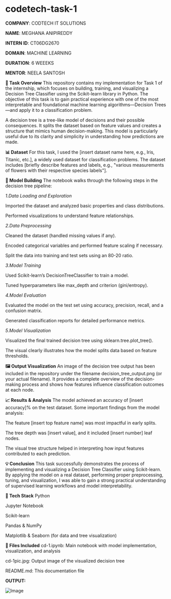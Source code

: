 # codetech-task-1

**COMPANY**: CODTECH IT SOLUTIONS

**NAME**: MEGHANA ANIPIREDDY

**INTERN ID**: CT06DG2670

**DOMAIN**: MACHINE LEARNING

**DURATION**: 6 WEEEKS

**MENTOR**: NEELA SANTOSH

**📝 Task Overview**
This repository contains my implementation for Task 1 of the internship, which focuses on building, training, and visualizing a Decision Tree Classifier using the Scikit-learn library in Python. The objective of this task is to gain practical experience with one of the most interpretable and foundational machine learning algorithms—Decision Trees—and apply it to a classification problem.

A decision tree is a tree-like model of decisions and their possible consequences. It splits the dataset based on feature values and creates a structure that mimics human decision-making. This model is particularly useful due to its clarity and simplicity in understanding how predictions are made.

**📊 Dataset**
For this task, I used the [insert dataset name here, e.g., Iris, Titanic, etc.], a widely used dataset for classification problems. The dataset includes [briefly describe features and labels, e.g., "various measurements of flowers with their respective species labels"].

**🧠 Model Building**
The notebook walks through the following steps in the decision tree pipeline:

_1.Data Loading and Exploration_

Imported the dataset and analyzed basic properties and class distributions.

Performed visualizations to understand feature relationships.

_2.Data Preprocessing_

Cleaned the dataset (handled missing values if any).

Encoded categorical variables and performed feature scaling if necessary.

Split the data into training and test sets using an 80-20 ratio.

_3.Model Training_

Used Scikit-learn’s DecisionTreeClassifier to train a model.

Tuned hyperparameters like max_depth and criterion (gini/entropy).

_4.Model Evaluation_

Evaluated the model on the test set using accuracy, precision, recall, and a confusion matrix.

Generated classification reports for detailed performance metrics.

_5.Model Visualization_

Visualized the final trained decision tree using sklearn.tree.plot_tree().

The visual clearly illustrates how the model splits data based on feature thresholds.

**🖼 Output Visualization**
An image of the decision tree output has been included in the repository under the filename decision_tree_output.png (or your actual filename).
It provides a complete overview of the decision-making process and shows how features influence classification outcomes at each node.

**📈 Results & Analysis**
The model achieved an accuracy of [insert accuracy]% on the test dataset.
Some important findings from the model analysis:

The feature [insert top feature name] was most impactful in early splits.

The tree depth was [insert value], and it included [insert number] leaf nodes.

The visual tree structure helped in interpreting how input features contributed to each prediction.

**💡 Conclusion**
This task successfully demonstrates the process of implementing and visualizing a Decision Tree Classifier using Scikit-learn. By applying the model on a real dataset, performing proper preprocessing, tuning, and visualization, I was able to gain a strong practical understanding of supervised learning workflows and model interpretability.

**🔧 Tech Stack**
Python

Jupyter Notebook

Scikit-learn

Pandas & NumPy

Matplotlib & Seaborn (for data and tree visualization)

**📁 Files Included**
cd-1.ipynb: Main notebook with model implementation, visualization, and analysis

cd-1pic.jpg: Output image of the visualized decision tree

README.md: This documentation file

**OUTPUT:**

![Image](https://github.com/user-attachments/assets/bd4c5060-c879-42c6-8ec8-b9549c9923d4)
